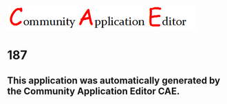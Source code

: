 ![CAE](https://github.com/CAETESTRWTH/CAE-Deployment-Temp/blob/master/img/logo.png)  

187
===================


This application was automatically generated by the Community Application Editor CAE.  
---------------
